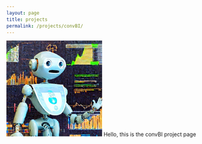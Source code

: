 ```yaml
---
layout: page
title: projects
permalink: /projects/convBI/
---
```

<img src="convBIAgent.jpeg" width="250" height="250">
Hello, this is the convBI project page


